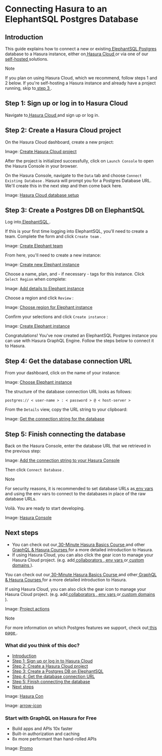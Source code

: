 # Connecting Hasura to an ElephantSQL Postgres Database

## Introduction​

This guide explains how to connect a new or existing[ ElephantSQL Postgres ](https://www.elephantsql.com/)database to a
Hasura instance, either on[ Hasura Cloud ](https://cloud.hasura.io?skip_onboarding=true)or via one of our[ self-hosted ](https://hasura.io/docs/latest/deployment/deployment-guides/index/)solutions.

Note

If you plan on using Hasura Cloud, which we recommend, follow steps 1 and 2 below. If you're self-hosting a Hasura
instance and already have a project running, skip to[ step 3 ](https://hasura.io/docs/latest/databases/postgres/elephant/#create-pg-db-elephant).

## Step 1: Sign up or log in to Hasura Cloud​

Navigate to[ Hasura Cloud ](https://cloud.hasura.io/signup/?pg=docs&plcmt=body&cta=navigate-to-hasura-cloud&tech=default)and sign up or log in.

## Step 2: Create a Hasura Cloud project​

On the Hasura Cloud dashboard, create a new project:

Image: [ Create Hasura Cloud project ](https://hasura.io/docs/assets/images/create-hasura-cloud-project-3b3f2033182d76a59c7cd12dc90fe02b.png)

After the project is initialized successfully, click on `Launch Console` to open the Hasura Console in your browser.

On the Hasura Console, navigate to the `Data` tab and choose `Connect Existing Database` . Hasura will prompt you for a
Postgres Database URL. We'll create this in the next step and then come back here.

Image: [ Hasura Cloud database setup ](https://hasura.io/docs/assets/images/existing-db-setup-0c5807a4a16836b8789e886baee94d37.png)

## Step 3: Create a Postgres DB on ElephantSQL​

Log into[ ElephantSQL ](https://customer.elephantsql.com/login).

If this is your first time logging into ElephantSQL, you'll need to create a team. Complete the form and click `Create team` .

Image: [ Create Elephant team ](https://hasura.io/docs/assets/images/elephant-create-team-465483c8ab152eb4cc1378efef6c92b4.png)

From here, you'll need to create a new instance:

Image: [ Create new Elephant instance ](https://hasura.io/docs/assets/images/elephant-create-instance-1e98a85f4bb72aeaba3f3cff65299f81.png)

Choose a name, plan, and - if necessary - tags for this instance. Click `Select Region` when complete:

Image: [ Add details to Elephant instance ](https://hasura.io/docs/assets/images/elephant-instance-details-dcef7c79f98b78f429af37feae544626.png)

Choose a region and click `Review` :

Image: [ Choose region for Elephant instance ](https://hasura.io/docs/assets/images/elephant-select-region-d798e3e5b180937118ac95d6d70b2c3e.png)

Confirm your selections and click `Create instance` :

Image: [ Create Elephant instance ](https://hasura.io/docs/assets/images/elephant-confirm-instance-4f0dc9efa8015b1b62fddbae4f2221fa.png)

Congratulations! You've now created an ElephantSQL Postgres instance you can use with Hasura GraphQL Engine. Follow the
steps below to connect it to Hasura.

## Step 4: Get the database connection URL​

From your dashboard, click on the name of your instance:

Image: [ Choose Elephant instance ](https://hasura.io/docs/assets/images/elephant-choose-instance-7077a4cf3a673ca2bda4839144bf3516.png)

The structure of the database connection URL looks as follows:

`postgres:// < user-name > : < password > @ < host-server >`

From the `Details` view, copy the URL string to your clipboard:

Image: [ Get the connection string for the database ](https://hasura.io/docs/assets/images/elephant-connection-string-d5a72bec2da561ec55313825ff795ff7.png)

## Step 5: Finish connecting the database​

Back on the Hasura Console, enter the database URL that we retrieved in the previous step:

Image: [ Add the connection string to your Hasura Console ](https://hasura.io/docs/assets/images/elephant-connect-db-87960825228b2faf08b5129db0d18568.png)

Then click `Connect Database` .

Note

For security reasons, it is recommended to set database URLs as[ env vars ](https://hasura.io/docs/latest/hasura-cloud/projects/env-vars/#manage-project-env-vars)and using the env vars to connect to the
databases in place of the raw database URLs.

Voilà. You are ready to start developing.

Image: [ Hasura Console ](https://hasura.io/docs/assets/images/hasura-console-5685707ef939a6ca7cc2c5fb6ed7dda8.png)

## Next steps​

- You can check out our[ 30-Minute Hasura Basics Course ](https://hasura.io/learn/graphql/hasura/introduction/)and other[ GraphQL & Hasura Courses ](https://hasura.io/learn/)for a more detailed introduction to Hasura.
- If using Hasura Cloud, you can also click the gear icon to manage your Hasura Cloud project. (e.g. add[ collaborators ](https://hasura.io/docs/latest/hasura-cloud/projects/collaborators/#manage-project-collaborators),[ env vars ](https://hasura.io/docs/latest/hasura-cloud/projects/env-vars/#manage-project-env-vars)or[ custom domains ](https://hasura.io/docs/latest/hasura-cloud/domains/#manage-project-domains)).


You can check out our[ 30-Minute Hasura Basics Course ](https://hasura.io/learn/graphql/hasura/introduction/)and other[ GraphQL & Hasura Courses ](https://hasura.io/learn/)for a more detailed introduction to Hasura.

If using Hasura Cloud, you can also click the gear icon to manage your Hasura Cloud project. (e.g. add[ collaborators ](https://hasura.io/docs/latest/hasura-cloud/projects/collaborators/#manage-project-collaborators),[ env vars ](https://hasura.io/docs/latest/hasura-cloud/projects/env-vars/#manage-project-env-vars)or[ custom domains ](https://hasura.io/docs/latest/hasura-cloud/domains/#manage-project-domains)).

Image: [ Project actions ](https://hasura.io/docs/assets/images/project-manage-5b37a214a39b39b6287136606da021c4.png)

Note

For more information on which Postgres features we support, check out[ this page ](https://hasura.io/docs/latest/databases/feature-support/).

### What did you think of this doc?

- [ Introduction ](https://hasura.io/docs/latest/databases/postgres/elephant/#introduction)
- [ Step 1: Sign up or log in to Hasura Cloud ](https://hasura.io/docs/latest/databases/postgres/elephant/#step-1-sign-up-or-log-in-to-hasura-cloud)
- [ Step 2: Create a Hasura Cloud project ](https://hasura.io/docs/latest/databases/postgres/elephant/#create-hasura-project-do)
- [ Step 3: Create a Postgres DB on ElephantSQL ](https://hasura.io/docs/latest/databases/postgres/elephant/#create-pg-db-elephant)
- [ Step 4: Get the database connection URL ](https://hasura.io/docs/latest/databases/postgres/elephant/#get-db-url)
- [ Step 5: Finish connecting the database ](https://hasura.io/docs/latest/databases/postgres/elephant/#step-5-finish-connecting-the-database)
- [ Next steps ](https://hasura.io/docs/latest/databases/postgres/elephant/#next-steps)


Image: [ Hasura Con ](https://res.cloudinary.com/dh8fp23nd/image/upload/v1686154570/hasura-con-2023/has-con-light-date_r2a2ud.png)

Image: [ arrow-icon ](https://res.cloudinary.com/dh8fp23nd/image/upload/v1683723549/main-web/chevron-right_ldbi7d.png)

### Start with GraphQL on Hasura for Free

- Build apps and APIs 10x faster
- Built-in authorization and caching
- 8x more performant than hand-rolled APIs


Image: [ Promo ](https://hasura.io/docs/assets/images/hasura-free-ff60e409244e0ea12b5a3045d1a9096b.png)